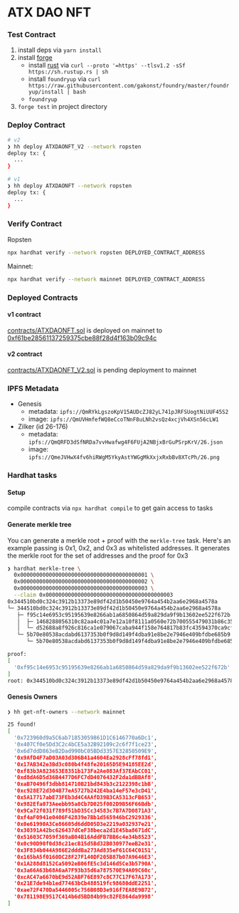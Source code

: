# ATX DAO NFT

### Test Contract

1. install deps via `yarn install`
1. install [forge](https://github.com/gakonst/foundry)
   - install [rust](https://www.rust-lang.org/tools/install) via `curl --proto '=https' --tlsv1.2 -sSf https://sh.rustup.rs | sh`
   - install `foundryup` via `curl https://raw.githubusercontent.com/gakonst/foundry/master/foundryup/install | bash`
   - `foundryup`
1. `forge test` in project directory

### Deploy Contract

```zsh
# v2
❯ hh deploy ATXDAONFT_V2 --network ropsten
deploy tx: {
  ...
}

# v1
❯ hh deploy ATXDAONFT --network ropsten
deploy tx: {
  ...
}
```

### Verify Contract

Ropsten

```zsh
npx hardhat verify --network ropsten DEPLOYED_CONTRACT_ADDRESS
```

Mainnet:

```zsh
npx hardhat verify --network mainnet DEPLOYED_CONTRACT_ADDRESS
```

### Deployed Contracts

#### v1 contract

[contracts/ATXDAONFT.sol](contracts/ATXDAONFT.sol) is deployed on mainnet to [0xf61be28561137259375cbe88f28d4f163b09c94c](https://etherscan.io/address/0xf61be28561137259375cbe88f28d4f163b09c94c)

#### v2 contract

[contracts/ATXDAONFT_V2.sol](contracts/ATXDAONFT_V2.sol) is pending deployment to mainnet

### IPFS Metadata

- Genesis
  - metadata: `ipfs://QmRYkLgszoKpV15AUDcZJ82yL741pJRFSUogtNiUUF45S2`
  - image: `ipfs://QmUVHmfefWQ8eCcoTNnF8uLNh2vsQz4xcjVh4XSn56cLW1`
- Zilker (id 26-176)
  - metadata: `ipfs://QmQRFD3dSfNRDa7vvHwafwg4F6FUjA2NBjxBrGuPSrpKrV/26.json`
  - image: `ipfs://QmeJVHwX4fv6hiRWgM5YkyAstYWGgMkXxjxRxbBv8XTcPh/26.png`

### Hardhat tasks

#### Setup

compile contracts via `npx hardhat compile` to get gain access to tasks

#### Generate merkle tree

You can generate a merkle root + proof with the `merkle-tree` task. Here's an
example passing is 0x1, 0x2, and 0x3 as whitelisted addresses. It generates the
merkle root for the set of addresses and the proof for 0x3

```zsh
❯ hardhat merkle-tree \
  0x0000000000000000000000000000000000000001 \
  0x0000000000000000000000000000000000000002 \
  0x0000000000000000000000000000000000000003 \
  --claim 0x0000000000000000000000000000000000000003
0x344510bd0c324c3912b13373e89df42d1b50450e9764a454b2aa6e2968a4578a
└─ 344510bd0c324c3912b13373e89df42d1b50450e9764a454b2aa6e2968a4578a
   ├─ f95c14e6953c95195639e8266ab1a6850864d59a829da9f9b13602ee522f672b
   │  ├─ 1468288056310c82aa4c01a7e12a10f8111a0560e72b700555479031b86c357d
   │  └─ d52688a8f926c816ca1e079067caba944f158e764817b83fc43594370ca9cf62
   └─ 5b70e80538acdabd6137353b0f9d8d149f4dba91e8be2e7946e409bfdbe685b9
      └─ 5b70e80538acdabd6137353b0f9d8d149f4dba91e8be2e7946e409bfdbe685b9

proof:
[
  '0xf95c14e6953c95195639e8266ab1a6850864d59a829da9f9b13602ee522f672b'
]
root: 0x344510bd0c324c3912b13373e89df42d1b50450e9764a454b2aa6e2968a4578a
```

#### Genesis Owners

```sh
❯ hh get-nft-owners --network mainnet

25 found!
[
  '0x723960d9a5C6ab71853059861D1C6146770a6Dc1',
  '0x407Cf0e5Dd3C2c4bCE5a32B92109c2c6f7f1ce23',
  '0x6d7ddD863eB2Dad990bC05BDd3357E32850509E9',
  '0x9AfD4F7aD03A03d306B41a4604Ea2928cFf78fd1',
  '0x17AB342e3Bd3c080b4f48fe20165D5E94185EE2d',
  '0xf83b3A823653E8351b173Fa2Ae083Af37EAbCC01',
  '0xd8dA6D5d36B4477D6FC7dD4076432F2da1dBBAf8',
  '0xaB70496f3dbb814710B21bd843b3c2122398c1bB',
  '0xc928E72d304B77eA5727b242E4ba14eF57e3cD41',
  '0x5A17717abE73FEb3d4C4AAfD39B3CA5313cFB653',
  '0x982Efa073Aeebb95a0Cb7D025f002D9B56F66Bdb',
  '0x9Ca72f031f789f51bD35Cc34583c7B7A7D0871A3',
  '0xf4aF0941e0406F42839e7Bb1d565946bC2929336',
  '0x0e61990A3Ce86605d6ddD05D3e2219a032937e21',
  '0x30391A42bc626437dCeF38beca2d1E45ba8671dC',
  '0x51603C7059f369aB04B16AddFB7BB6c4e34b8523',
  '0x0c90D90f0d38c21ecB15d5Bd32B030977eeB2e31',
  '0x3F834b044A986E2dddBa273Ad835eF61C64C0151',
  '0x165bA5f0160DC28F27F140DF205B87b07A9646E3',
  '0x1A288d8152Ca5092eB06fE5c3d146d5Ce3b5790A',
  '0x3a66A63b68A6aA7F93b35d6a787570E94A09C60c',
  '0xcAC47a6670bE9d52ABF76E897c8C77C17F67A173',
  '0x21E7de94b1ed77463bCb488519fc98680ddE2251',
  '0xae72F470Da5446005c756B08D3e916f7EA8E9B72',
  '0x781198E9517C414b6d5BD84b99c82FE864da9998'
]
```
